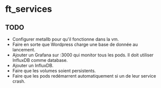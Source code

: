 # ft_services

## TODO

- Configurer metallb pour qu'il fonctionne dans la vm.
- Faire en sorte que Wordpress charge une base de donnée au lancement.
- Ajouter un Grafana sur :3000 qui monitor tous les pods. Il doit utiliser InfluxDB comme database.
- Ajouter un InfluxDB.
- Faire que les volumes soient persistents.
- Faire que les pods redémarrent automatiquement si un de leur service crash.
